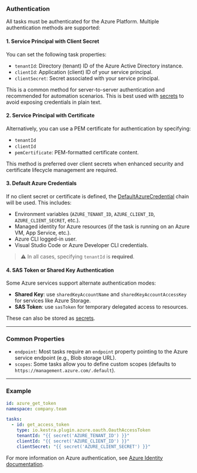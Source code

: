 ### Authentication

All tasks must be authenticated for the Azure Platform. Multiple authentication methods are supported:

#### 1. **Service Principal with Client Secret**
You can set the following task properties:
- `tenantId`: Directory (tenant) ID of the Azure Active Directory instance.
- `clientId`: Application (client) ID of your service principal.
- `clientSecret`: Secret associated with your service principal.

This is a common method for server-to-server authentication and recommended for automation scenarios. This is best used with [secrets](https://kestra.io/docs/concepts/secret) to avoid exposing credentials in plain text.

#### 2. **Service Principal with Certificate**
Alternatively, you can use a PEM certificate for authentication by specifying:
- `tenantId`
- `clientId`
- `pemCertificate`: PEM-formatted certificate content.

This method is preferred over client secrets when enhanced security and certificate lifecycle management are required.

#### 3. **Default Azure Credentials**
If no client secret or certificate is defined, the [DefaultAzureCredential](https://learn.microsoft.com/en-us/java/api/overview/azure/identity-readme?view=azure-java-stable#defaultazurecredential) chain will be used. This includes:
- Environment variables (`AZURE_TENANT_ID`, `AZURE_CLIENT_ID`, `AZURE_CLIENT_SECRET`, etc.).
- Managed identity for Azure resources (if the task is running on an Azure VM, App Service, etc.).
- Azure CLI logged-in user.
- Visual Studio Code or Azure Developer CLI credentials.

> ⚠️ In all cases, specifying `tenantId` is **required**.

#### 4. **SAS Token or Shared Key Authentication**
Some Azure services support alternate authentication modes:
- **Shared Key**: use `sharedKeyAccountName` and `sharedKeyAccountAccessKey` for services like Azure Storage.
- **SAS Token**: use `sasToken` for temporary delegated access to resources.

These can also be stored as [secrets](https://kestra.io/docs/concepts/secret).

---

### Common Properties

- `endpoint`: Most tasks require an `endpoint` property pointing to the Azure service endpoint (e.g., Blob storage URL).
- `scopes`: Some tasks allow you to define custom scopes (defaults to `https://management.azure.com/.default`).

---

### Example

```yaml
id: azure_get_token
namespace: company.team

tasks:
  - id: get_access_token
    type: io.kestra.plugin.azure.oauth.OauthAccessToken
    tenantId: "{{ secret('AZURE_TENANT_ID') }}"
    clientId: "{{ secret('AZURE_CLIENT_ID') }}"
    clientSecret: "{{ secret('AZURE_CLIENT_SECRET') }}"
```

For more information on Azure authentication, see [Azure Identity documentation](https://learn.microsoft.com/en-us/java/api/overview/azure/identity-readme?view=azure-java-stable).
